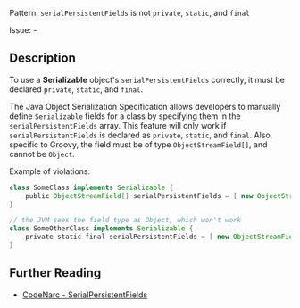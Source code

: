 Pattern: `serialPersistentFields` is not `private`, `static`, and `final`

Issue: -

## Description

To use a **Serializable** object's `serialPersistentFields` correctly, it must be declared `private`, `static`, and `final`.

The Java Object Serialization Specification allows developers to manually define `Serializable` fields for a class by specifying them in the `serialPersistentFields` array. This feature will only work if `serialPersistentFields` is declared as `private`, `static`, and `final`. Also, specific to Groovy, the field must be of type `ObjectStreamField[]`, and cannot be `Object`.

Example of violations:

``` groovy
class SomeClass implements Serializable {
    public ObjectStreamField[] serialPersistentFields = [ new ObjectStreamField("someField", List.class) ] as ObjectStreamField[]
}

// the JVM sees the field type as Object, which won't work
class SomeOtherClass implements Serializable {
    private static final serialPersistentFields = [ new ObjectStreamField("someField", List.class) ] as ObjectStreamField[]
}
```

## Further Reading

* [CodeNarc - SerialPersistentFields](https://codenarc.github.io/CodeNarc/codenarc-rules-serialization.html#serialpersistentfields-rule)